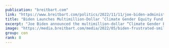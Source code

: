 ```yaml
---
publication: "breitbart.com"
link: "https://www.breitbart.com/politics/2022/11/11/joe-biden-administration-launches-multimillion-dollar-climate-gender-equity-fund/"
title: "Biden Launches Multimillion-Dollar ‘Climate Gender Equity Fund’"
excerpt: "Joe Biden announced the multimillion-dollar “Climate Gender Equity Fund” to address purported inequalities women face in climate finance."
image: "https://media.breitbart.com/media/2022/05/biden-frustrated-smile-AP-640x335.jpg"
group: con
rank: 8
---
```

